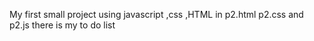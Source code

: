 My first small project using javascript ,css ,HTML
in p2.html p2.css and p2.js there is my to do list 
